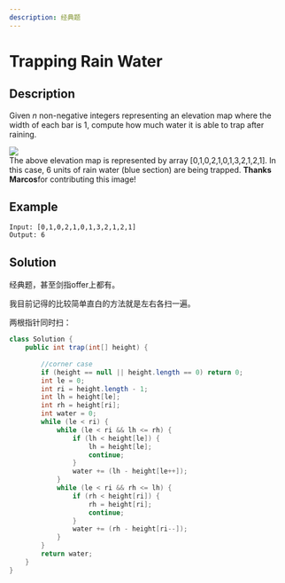 ```yaml
---
description: 经典题
---
```


# Trapping Rain Water

## Description

Given _n_ non-negative integers representing an elevation map where the width of each bar is 1, compute how much water it is able to trap after raining.

![](http://www.leetcode.com/static/images/problemset/rainwatertrap.png)  
The above elevation map is represented by array \[0,1,0,2,1,0,1,3,2,1,2,1\]. In this case, 6 units of rain water \(blue section\) are being trapped. **Thanks Marcos**for contributing this image!

## Example

```text
Input: [0,1,0,2,1,0,1,3,2,1,2,1]
Output: 6
```

## Solution

经典题，甚至剑指offer上都有。

我目前记得的比较简单直白的方法就是左右各扫一遍。

两根指针同时扫：

```java
class Solution {
    public int trap(int[] height) {
        
        //corner case
        if (height == null || height.length == 0) return 0;
        int le = 0;
        int ri = height.length - 1;
        int lh = height[le];
        int rh = height[ri];
        int water = 0;
        while (le < ri) {
            while (le < ri && lh <= rh) {
                if (lh < height[le]) {
                    lh = height[le];
                    continue;
                }
                water += (lh - height[le++]);
            }
            while (le < ri && rh <= lh) {
                if (rh < height[ri]) {
                    rh = height[ri];
                    continue;
                }
                water += (rh - height[ri--]);
            }
        }
        return water;
    }
}
```

